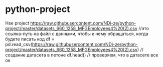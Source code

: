# python-project
Hse project
https://raw.githubusercontent.com/NDi-ze/python-project/master/datasets_660_1258_MFGEmployees4%20(2).csv //это ссылка-путь на файл с данными, чтобы к нему обращаться, когда будете писать код
df = pd.read_csv(https://raw.githubusercontent.com/NDi-ze/python-project/master/datasets_660_1258_MFGEmployees4%20(2).csv) // создание датасета в петоне
df.head() // проверяем, что в датасете все ок
